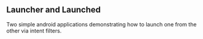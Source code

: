 ## Launcher and Launched
Two simple android applications demonstrating how to launch one from the other via intent filters.
